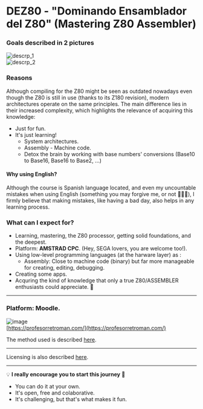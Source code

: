# DEZ80 - "Dominando Ensamblador del Z80" (Mastering Z80 Assembler)

### Goals described in 2 pictures
![descrp_1](https://github.com/user-attachments/assets/04df7fe7-da4b-4a2d-9481-b0e35a449fb2)  
![descrp_2](https://github.com/user-attachments/assets/9bc26e89-434b-4241-9fff-1c645f2aa376)  

### Reasons
Although compiling for the Z80 might be seen as outdated nowadays even though the Z80 is still in use (thanks to its Z180 revision), modern architectures operate on the same principles. The main difference lies in their increased complexity, which highlights the relevance of acquiring this knowledge:

* Just for fun.
* It's just learning!
  - System architectures.
  - Assembly - Machine code.
  - Detox the brain by working with base numbers' conversions (Base10 to Base16, Base16 to Base2, ...)

#### Why using English?
Although the course is Spanish language located, and even my uncountable mistakes when using English (something you may forgive me, or not 🙈🙈🙈), I firmly believe that making mistakes, like having a bad day, also helps in any learning process.

### What can I expect for?

* Learning, mastering, the Z80 processor, getting solid foundations, and the deepest.  
* Platform: **AMSTRAD CPC**. (Hey, SEGA lovers, you are welcome too!). 
* Using low-level programming languages (at the harware layer) as :   
  * Assembly: Close to machine code (binary) but far more manageable for creating, editing, debugging.
* Creating some apps.  
* Acquring the kind of knowledge that only a true Z80/ASSEMBLER enthusiasts could appreciate. 🤪 

***

### Platform:  Moodle.
![image](https://github.com/user-attachments/assets/1b473457-506d-4f15-8a7b-6b7beee17cf6)  
[https://profesorretroman.com/](https://profesorretroman.com/)  

The method used is described [here](https://github.com/alexandrglm/elearning_tools/blob/3d4ba4908de716be88ab821fd9d666810ef3815a/z80asmmooc/contents/Course/MODULE_0%3AIntroduction/T00_Introduction_to_Z80_Assembly.md).  

***

Licensing is also described [here](https://github.com/alexandrglm/elearning_tools/blob/3d4ba4908de716be88ab821fd9d666810ef3815a/z80asmmooc/LICENSE).  

***

💡 **I really encourage you to start this journey** 🌟  
  * You can do it at your own.  
  * It's open, free and colaborative.  
  * It's challenging, but that's what makes it fun.  




